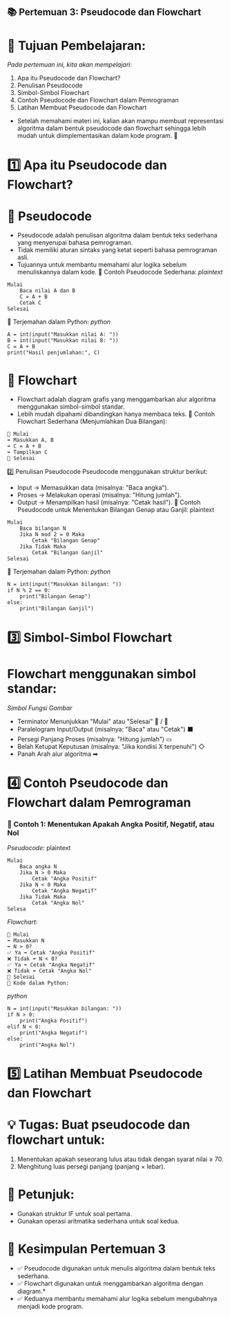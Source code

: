 ## 📚 Pertemuan 3: Pseudocode dan Flowchart
# 🎯 Tujuan Pembelajaran:
*Pada pertemuan ini, kita akan mempelajari:*
 1. Apa itu Pseudocode dan Flowchart?
 2. Penulisan Pseudocode
 3. Simbol-Simbol Flowchart
 4. Contoh Pseudocode dan Flowchart dalam Pemrograman
 5. Latihan Membuat Pseudocode dan Flowchart
* Setelah memahami materi ini, kalian akan mampu membuat representasi algoritma dalam bentuk pseudocode dan flowchart sehingga lebih mudah untuk diimplementasikan dalam kode program. 🚀

# 1️⃣ Apa itu Pseudocode dan Flowchart?
# 📝 Pseudocode
* Pseudocode adalah penulisan algoritma dalam bentuk teks sederhana yang menyerupai bahasa pemrograman.
* Tidak memiliki aturan sintaks yang ketat seperti bahasa pemrograman asli.
* Tujuannya untuk membantu memahami alur logika sebelum menuliskannya dalam kode.
📌 Contoh Pseudocode Sederhana:
*plaintext*
```
Mulai
    Baca nilai A dan B
    C = A + B
    Cetak C
Selesai
```
📌 Terjemahan dalam Python:
*python*
```
A = int(input("Masukkan nilai A: "))
B = int(input("Masukkan nilai B: "))
C = A + B
print("Hasil penjumlahan:", C)
```
# 🔄 Flowchart
* Flowchart adalah diagram grafis yang menggambarkan alur algoritma menggunakan simbol-simbol standar.
* Lebih mudah dipahami dibandingkan hanya membaca teks.
📌 Contoh Flowchart Sederhana (Menjumlahkan Dua Bilangan):
```
🔽 Mulai
➡ Masukkan A, B
➡ C = A + B
➡ Tampilkan C
🔼 Selesai
```
2️⃣ Penulisan Pseudocode
Pseudocode menggunakan struktur berikut:
* Input → Memasukkan data (misalnya: "Baca angka").
* Proses → Melakukan operasi (misalnya: "Hitung jumlah").
* Output → Menampilkan hasil (misalnya: "Cetak hasil").
📌 Contoh Pseudocode untuk Menentukan Bilangan Genap atau Ganjil:
plaintext
```
Mulai
    Baca bilangan N
    Jika N mod 2 = 0 Maka
        Cetak "Bilangan Genap"
    Jika Tidak Maka
        Cetak "Bilangan Ganjil"
Selesai
```
📌 Terjemahan dalam Python:
*python*
```
N = int(input("Masukkan bilangan: "))
if N % 2 == 0:
    print("Bilangan Genap")
else:
    print("Bilangan Ganjil")
```
# 3️⃣ Simbol-Simbol Flowchart
# Flowchart menggunakan simbol standar:

*Simbol	Fungsi	Gambar*
* Terminator	Menunjukkan "Mulai" atau "Selesai"	🔽 / 🔼
* Paralelogram	Input/Output (misalnya: "Baca" atau "Cetak")	⬛
* Persegi Panjang	Proses (misalnya: "Hitung jumlah")	▭
* Belah Ketupat	Keputusan (misalnya: "Jika kondisi X terpenuhi")	◇
* Panah	Arah alur algoritma	➡
# 4️⃣ Contoh Pseudocode dan Flowchart dalam Pemrograman
### 📌 Contoh 1: Menentukan Apakah Angka Positif, Negatif, atau Nol
*Pseudocode:*
plaintext
```
Mulai
    Baca angka N
    Jika N > 0 Maka
        Cetak "Angka Positif"
    Jika N < 0 Maka
        Cetak "Angka Negatif"
    Jika Tidak Maka
        Cetak "Angka Nol"
Selesa
```
*Flowchart:*
```
🔽 Mulai
➡ Masukkan N
➡ N > 0?
✅ Ya ➡ Cetak "Angka Positif"
❌ Tidak ➡ N < 0?
✅ Ya ➡ Cetak "Angka Negatif"
❌ Tidak ➡ Cetak "Angka Nol"
🔼 Selesai
📌 Kode dalam Python:
```
*python*
```
N = int(input("Masukkan bilangan: "))
if N > 0:
    print("Angka Positif")
elif N < 0:
    print("Angka Negatif")
else:
    print("Angka Nol")
```

# 5️⃣ Latihan Membuat Pseudocode dan Flowchart
# 💡 Tugas: Buat pseudocode dan flowchart untuk:

 1. Menentukan apakah seseorang lulus atau tidak dengan syarat nilai ≥ 70.
 2. Menghitung luas persegi panjang (panjang × lebar).
# 📌 Petunjuk:
* Gunakan struktur IF untuk soal pertama.
* Gunakan operasi aritmatika sederhana untuk soal kedua.
# 📌 Kesimpulan Pertemuan 3
* ✅ Pseudocode digunakan untuk menulis algoritma dalam bentuk teks sederhana.
* ✅ Flowchart digunakan untuk menggambarkan algoritma dengan diagram.*
* ✅ Keduanya membantu memahami alur logika sebelum mengubahnya menjadi kode program.

